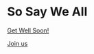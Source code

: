 # So Say We All

[Get Well Soon!](http://dave.isthebest.ts.net)

[Join us](https://login.tailscale.com/)
